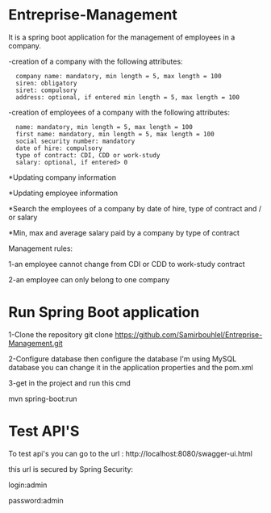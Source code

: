 # Entreprise-Management
It is a spring boot application for the management of employees in a company.

-creation of a company with the following attributes:

      company name: mandatory, min length = 5, max length = 100
      siren: obligatory
      siret: compulsory
      address: optional, if entered min length = 5, max length = 100
-creation of employees of a company with the following attributes:

      name: mandatory, min length = 5, max length = 100
      first name: mandatory, min length = 5, max length = 100
      social security number: mandatory
      date of hire: compulsory
      type of contract: CDI, CDD or work-study
      salary: optional, if entered> 0

*Updating company information

*Updating employee information

*Search the employees of a company by date of hire, type of contract and / or salary

*Min, max and average salary paid by a company by type of contract



Management rules:

1-an employee cannot change from CDI or CDD to work-study contract

2-an employee can only belong to one company

# Run Spring Boot application

1-Clone the repository
git clone https://github.com/Samirbouhlel/Entreprise-Management.git

2-Configure database
then configure the database I'm using MySQL database you can change it in the application properties and the pom.xml

3-get in the project and run this cmd

mvn spring-boot:run

# Test API'S
To test api's you can go to the url : http://localhost:8080/swagger-ui.html

this url is secured by Spring Security:

login:admin

password:admin
